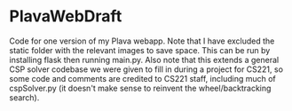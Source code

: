 # PlavaWebDraft

Code for one version of my Plava webapp. Note that I have excluded the static folder with the relevant images to save space. This can be run by installing flask then running main.py.
Also note that this extends a general CSP solver codebase we were given to fill in during a project for CS221, so some code and comments are credited to CS221 staff, including much 
of cspSolver.py (it doesn't make sense to reinvent the wheel/backtracking search). 
